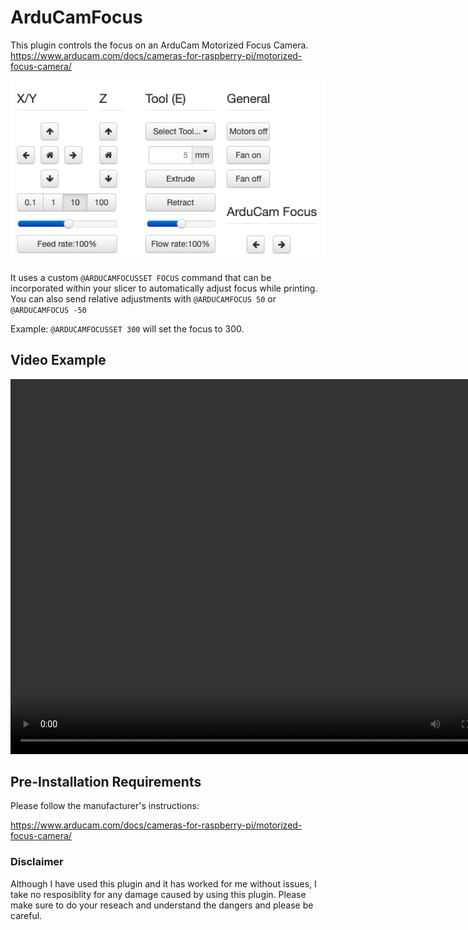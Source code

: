 # ArduCamFocus

This plugin controls the focus on an ArduCam Motorized Focus Camera.  https://www.arducam.com/docs/cameras-for-raspberry-pi/motorized-focus-camera/

![screenshot](extras/assets/img/plugins/ArduCamFocus/ControlScreenShot.png)

It uses a custom `@ARDUCAMFOCUSSET FOCUS` command that can be incorporated within your slicer to automatically adjust focus while printing. 
You can also send relative adjustments with `@ARDUCAMFOCUS 50` or `@ARDUCAMFOCUS -50`

Example: `@ARDUCAMFOCUSSET 300` will set the focus to 300.

## Video Example

<video  width="800" height="600" src="extras/assets/img/plugins/ArduCamFocus/ArduCamFocusScreenCap.mov"></video>

## Pre-Installation Requirements

Please follow the manufacturer's instructions:

https://www.arducam.com/docs/cameras-for-raspberry-pi/motorized-focus-camera/

### Disclaimer

Although I have used this plugin and it has worked for me without issues, I take no resposiblity for any damage caused by using this plugin. Please make sure to do your reseach and understand the dangers and please be careful.

